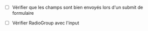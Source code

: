 - [ ] Vérifier que les champs sont bien envoyés lors d'un submit de formulaire

- [ ] Vérifier RadioGroup avec l'input